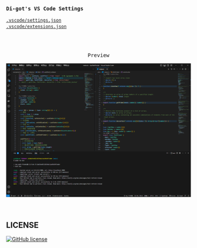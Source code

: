 <samp><b>Di-got's VS Code Settings</b></samp>

[`.vscode/settings.json`](./.vscode/settings.json)<br>
[`.vscode/extensions.json`](./.vscode/extensions.json)

<br>
<br>
<p align="center"><samp>Preview</samp></p>

<p align="center">
<img src="./screenshots/index.png">
</p>

<br>

## LICENSE

[![GitHub license](https://img.shields.io/github/license/WuChenDi/vscode-settings)](https://github.com/WuChenDi/vscode-settings/blob/main/LICENSE)

<!-- ↓ Reference -->
<!-- https://github.com/antfu/vscode-settings.git -->

<!-- code --list-extensions | ForEach-Object {"code --install-extension $_"} > extensions.ps1 -->
<!-- echo '{"recommendations":['$(code --list-extensions | sed 's/^/"/;s/$/",/g')']}' > extensions.json -->
